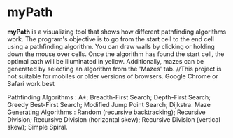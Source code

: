 # myPath

**myPath** is a visualizing tool that shows how different pathfinding algorithms work. The program's objective is to go from the start cell to the end cell using a pathfinding algorithm. You can draw walls by clicking or holding down the mouse over cells. Once the algorithm has found the start cell, the optimal path will be illuminated in yellow. Additionally, mazes can be generated by selecting an algorithm from the 'Mazes' tab. 
//This project is not suitable for mobiles or older versions of browsers. Google Chrome or Safari work best
  
   Pathfinding Algorithms : A*; Breadth-First Search; Depth-First Search; Greedy Best-First Search; Modified Jump Point Search; Dijkstra.
   Maze Generating Algorithms : Random (recursive backtracking); Recursive Division; Recursive Division (horizontal skew); Recursive Division (vertical skew); Simple Spiral.
